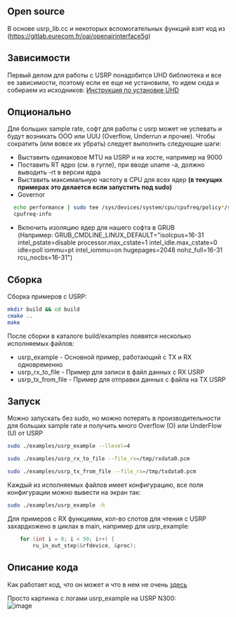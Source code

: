## Open source

В основе usrp_lib.cc и некоторых вспомогательных функций взят код из (https://gitlab.eurecom.fr/oai/openairinterface5g)  

## Зависимости    

Первый делом для работы с USRP понадобится UHD библиотека и все ее зависимости, поэтому если ее еще не установили, то идем сюда и собираем из исходников: [Инструкция по установке UHD](https://github.com/kruffka/usrp_example/blob/master/docs/UHD_install.md)         

## Опционально
Для больших sample rate, софт для работы с usrp может не успевать и будут возникать OOO или UUU (Overflow, Underrun и прочие). Чтобы сократить (или вовсе их убрать) следует выполнить следующие шаги:
- Выставить одинаковое MTU на USRP и на хосте, например на 9000
- Поставить RT ядро (см. в гугле), при вводе uname -a, должно выводить -rt в версии ядра
- Выставить максимальную частоту в CPU для всех ядер **(в текущих примерах это делается если запустить под sudo)**
- Governor
```bash
  echo performance | sudo tee /sys/devices/system/cpu/cpufreq/policy*/scaling_governor
  cpufreq-info
```
- Включить изоляцию ядер для нашего софта в GRUB     
(Например: GRUB_CMDLINE_LINUX_DEFAULT="isolcpus=16-31 intel_pstate=disable processor.max_cstate=1 intel_idle.max_cstate=0 idle=poll iommu=pt intel_iommu=on hugepages=2048 nohz_full=16-31 rcu_nocbs=16-31")

## Сборка

Сборка примеров с USRP:   
```bash
mkdir build && cd build
cmake ..
make
```

После сборки в каталоге build/examples появятся несколько исполняемых файлов:
- usrp_example - Основной пример, работающий с TX и RX одновременно
- usrp_rx_to_file - Пример для записи в файл данных с RX USRP
- usrp_tx_from_file - Пример для отправки данных с файла на TX USRP

## Запуск

Можно запускать без sudo, но можно потерять в производительности для больших sample rate и получить много Overflow (O) или UnderFlow (U) от USRP         
```bash
sudo ./examples/usrp_example --llevel=4
```

```bash
sudo ./examples/usrp_rx_to_file --file_rx=/tmp/rxdata0.pcm
```

```bash
sudo ./examples/usrp_tx_from_file --file_rx=/tmp/txdata0.pcm
```

Каждый из исполняемых файлов имеет конфигурацию, все поля конфигурации можно вывести на экран так:      
```bash
sudo ./examples/usrp_example -h
```

Для примеров с RX функциями, кол-во слотов для чтения с USRP захардкожено в циклах в main, например для usrp_example:    
```c
    for (int i = 0; i < 50; i++) {
        ru_in_out_step(&rfdevice, &proc);
```

## Описание кода

Как работает код, что он может и что в нем не очень [здесь](https://github.com/kruffka/usrp_example/blob/master/docs/README.md)       

Просто картинка с логами usrp_example на USRP N300:      
![image](https://github.com/user-attachments/assets/309b6243-c537-4555-9546-28e11ce44c0c)

